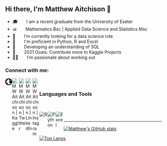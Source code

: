 ## Hi there, I'm Matthew Aitchison 👋

- 🎓    &nbsp;&nbsp;&nbsp;&nbsp;&nbsp;&nbsp;I am a recent graduate from the University of Exeter
- 📊    &nbsp;&nbsp;&nbsp;&nbsp;&nbsp;&nbsp;Mathematics Bsc | Applied Data Science and Statistics Msc
- 👔    &nbsp;&nbsp;&nbsp;&nbsp;&nbsp;&nbsp;I’m currently looking for a data science role
- 🧠    &nbsp;&nbsp;&nbsp;&nbsp;&nbsp;&nbsp;I'm proficient in Python, R and Excel
- 🚀    &nbsp;&nbsp;&nbsp;&nbsp;&nbsp;&nbsp;Developing an understanding of SQL
- 🥅    &nbsp;&nbsp;&nbsp;&nbsp;&nbsp;&nbsp;2021 Goals: Contribute more to Kaggle Projects
- 🏋🏻    &nbsp;&nbsp;&nbsp;&nbsp;&nbsp;&nbsp;I'm passionate about working out


### Connect with me:

[<img align="left" alt="Portfolio" width="22px" src="https://raw.githubusercontent.com/iconic/open-iconic/master/svg/globe.svg" />][website]
[<img align="left" alt="MWAitchison | Kaggle" width="22px" src="https://cdn.jsdelivr.net/npm/simple-icons@3.13.0/icons/kaggle.svg" />][Kaggle]
[<img align="left" alt="MWAitchison | Twitter" width="22px" src="https://cdn.jsdelivr.net/npm/simple-icons@v3/icons/twitter.svg" />][twitter]
[<img align="left" alt="MWAitchison | LinkedIn" width="22px" src="https://cdn.jsdelivr.net/npm/simple-icons@v3/icons/linkedin.svg" />][linkedin]
[<img align="left" alt="MWAitchison | Instagram" width="22px" src="https://cdn.jsdelivr.net/npm/simple-icons@v3/icons/instagram.svg" />][instagram]

<br />

### Languages and Tools

<br />

[<img align="left" alt="R" width="26px" src="https://cdn.jsdelivr.net/npm/simple-icons@3.13.0/icons/r.svg" />][R]
[<img align="left" alt="Python" width="26px" src="https://cdn.jsdelivr.net/npm/simple-icons@3.13.0/icons/python.svg" />][Python]
[<img align="left" alt="Excel" width="26px" src="https://cdn.jsdelivr.net/npm/simple-icons@3.13.0/icons/microsoftexcel.svg" />][Excel]

<br />


---
[![Matthew's GitHub stats](https://github-readme-stats.vercel.app/api?username=MWAitchison)](https://github.com/anuraghazra/github-readme-stats)

[![Top Langs](https://github-readme-stats.vercel.app/api/top-langs/?username=MWAitchison)](https://github.com/anuraghazra/github-readme-stats)





[website]: https://mwaitchison.github.io/
[Kaggle]: https://www.kaggle.com/matthewaitchison
[twitter]: https://twitter.com/MWAitchison
[instagram]: https://www.instagram.com/matthewaitchison/
[linkedin]: https://www.linkedin.com/in/mwaitchison/
[R]: https://www.r-project.org/
[Python]: https://www.python.org/
[Excel]: https://office.live.com/start/excel.aspx
